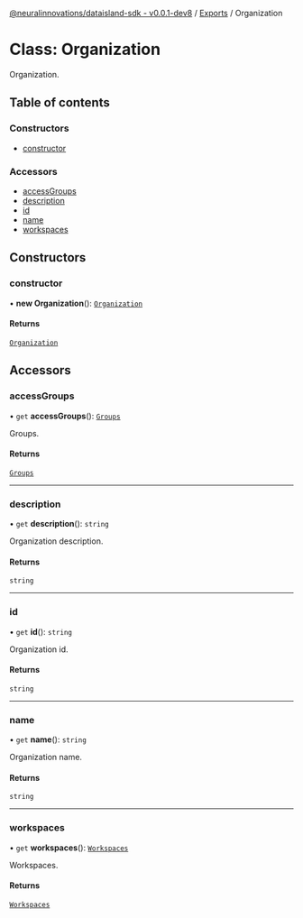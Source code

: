 [@neuralinnovations/dataisland-sdk - v0.0.1-dev8](../../README.md) / [Exports](../modules.md) / Organization

# Class: Organization

Organization.

## Table of contents

### Constructors

- [constructor](Organization.md#constructor)

### Accessors

- [accessGroups](Organization.md#accessgroups)
- [description](Organization.md#description)
- [id](Organization.md#id)
- [name](Organization.md#name)
- [workspaces](Organization.md#workspaces)

## Constructors

### constructor

• **new Organization**(): [`Organization`](Organization.md)

#### Returns

[`Organization`](Organization.md)

## Accessors

### accessGroups

• `get` **accessGroups**(): [`Groups`](Groups.md)

Groups.

#### Returns

[`Groups`](Groups.md)

___

### description

• `get` **description**(): `string`

Organization description.

#### Returns

`string`

___

### id

• `get` **id**(): `string`

Organization id.

#### Returns

`string`

___

### name

• `get` **name**(): `string`

Organization name.

#### Returns

`string`

___

### workspaces

• `get` **workspaces**(): [`Workspaces`](Workspaces.md)

Workspaces.

#### Returns

[`Workspaces`](Workspaces.md)
